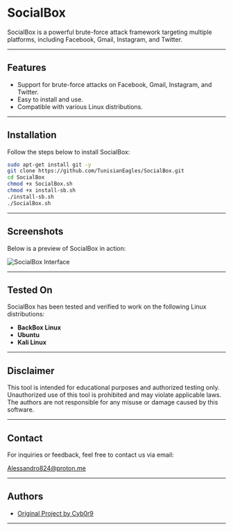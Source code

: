 # SocialBox

SocialBox is a powerful brute-force attack framework targeting multiple platforms, including Facebook, Gmail, Instagram, and Twitter.

---

## Features
- Support for brute-force attacks on Facebook, Gmail, Instagram, and Twitter.
- Easy to install and use.
- Compatible with various Linux distributions.

---

## Installation
Follow the steps below to install SocialBox:

```bash
sudo apt-get install git -y
git clone https://github.com/TunisianEagles/SocialBox.git
cd SocialBox
chmod +x SocialBox.sh
chmod +x install-sb.sh
./install-sb.sh
./SocialBox.sh
```

---

## Screenshots
Below is a preview of SocialBox in action:

![SocialBox Interface](https://raw.githubusercontent.com/TunisianEagles/SocialBox/master/Screenshots/sb.png)

---

## Tested On
SocialBox has been tested and verified to work on the following Linux distributions:

- **BackBox Linux**
- **Ubuntu**
- **Kali Linux**

---

## Disclaimer
This tool is intended for educational purposes and authorized testing only. Unauthorized use of this tool is prohibited and may violate applicable laws. The authors are not responsible for any misuse or damage caused by this software.

---

## Contact
For inquiries or feedback, feel free to contact us via email:

[Alessandro824@proton.me](mailto:Alessandro824@proton.me)

---

## Authors
- [Original Project by Cyb0r9](https://github.com/Cyb0r9/SocialBox/issues)

---
